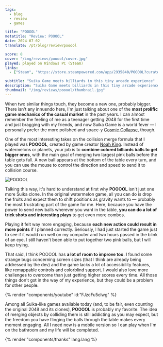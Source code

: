 ```yaml
---
tags:
  - blog
  - review
  - games

title: "POOOOL"
metatitle: "Review: POOOOL"
date: 2024-07-02
translate: /pt/blog/review/pooool

score: 8
cover: "/img/reviews/pooool/cover.jpg"
played: played on Windows PC (Steam)
links:
  - ["Steam", "https://store.steampowered.com/app/2935840/POOOOL?curator_clanid=44763507"]

subtitle: "Suika Game meets billiards in this tiny arcade experience"
description: "Suika Game meets billiards in this tiny arcade experience, where merging colored balls is more important than what goes in each pocket."
thumbnail: "/img/reviews/pooool/thumbnail.jpg"
---
```


When two similar things touch, they become a new one, probably bigger. There isn't any innuendo here, I'm just talking about one of the **most prolific game mechanics of the casual market** in the past years. I can almost remember the feeling of me as a teenager getting 2048 for the first time and just bragging with my friends, and now Suika Game is a world fever — I personally prefer the more polished and space-y [Cosmic Collapse](/blog/review/cosmic-collapse), though.

One of the most interesting takes on the collision merge formula that I played was **POOOOL**, created by game creator [Noah King](https://x.com/noahnewline). Instead of watermelons or planets, your job is to **combine colored billiards balls to get bigger ones**, with the main goal of merging two largest pink balls before the table gets full. A new ball appears at the bottom of the table every turn, and you can use the mouse to control the direction and speed to send it to collision course.

![POOOOL](/img/reviews/pooool/pooool.jpg)

Talking this way, it's hard to understand at first why **POOOOL** isn't just one more Suika clone. In the original watermelon game, all you can do is drop the fruits and expect them to shift positions as gravity wants to — probably the most frustrating part of the game for me. Here, because you have the power to send new balls wherever you want in the table, **you can do a lot of trick shots and interesting plays** to get even more combos.

Playing it felt way more engaging, because **each new action could result in more points** if I planned correctly. Seriously, I had just started the game just to see if it would run well on my computer and two hours passed in the blink of an eye. I still haven't been able to put together two pink balls, but I will keep trying.

That said, I think POOOOL has **a lot of room to improve too**. I found some strange bugs concerning screen sizes (that I think are already being addressed by the dev) and the game lacks a lot of accessibility features, like remappable controls and colorblind support. I would also love more challenges to overcome than just getting higher scores every time. All those things don't got in the way of my experience, but they could be a problem for other people.

{% render "components/youtube" id:"FJzcFu5clwg" %}

Among all Suika-like games available today (and, to be fair, even counting the original 2048 and its clones), **POOOOL** is probably my favorite. The idea of merging objects by colliding them is still addicting as you may expect, but the freedom you have flinging the balls through the table makes every moment engaging. All I need now is a mobile version so I can play when I'm on the bathroom and my life will be completed.

{% render "components/thanks" lang:lang %}